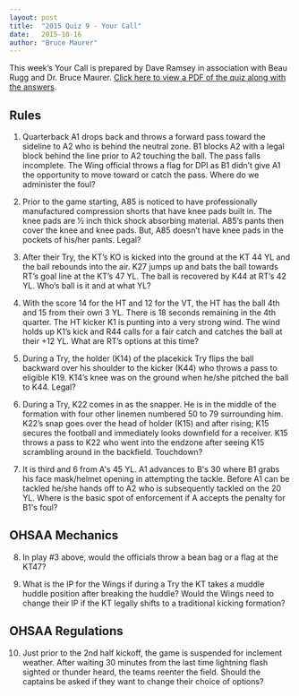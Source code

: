 ```yaml
---
layout: post
title:  "2015 Quiz 9 - Your Call"
date:   2015-10-16
author: "Bruce Maurer"
---
```


This week’s Your Call is prepared by Dave Ramsey in association with Beau Rugg
and Dr. Bruce Maurer. [Click here to view a PDF of the quiz along with the
answers](https://storage.googleapis.com/ohsaa-websites/quizzes/2015/your_call_quiz_9.pdf).

## Rules
1. Quarterback A1 drops back and throws a forward pass toward the sideline to A2
   who is behind the neutral zone. B1 blocks A2 with a legal block behind the
line prior to A2 touching the ball. The pass falls incomplete. The Wing official
throws a flag for DPI as B1 didn’t give A1 the opportunity to move toward or
catch the pass. Where do we administer the foul?

2. Prior to the game starting, A85 is noticed to have professionally
   manufactured compression shorts that have knee pads built in. The knee pads
are 1⁄2 inch thick shock absorbing material. A85’s pants then cover the knee and
knee pads. But, A85 doesn’t have knee pads in the pockets of his/her pants.
Legal?

3. After their Try, the KT’s KO is kicked into the ground at the KT 44 YL and
   the ball rebounds into the air. K27 jumps up and bats the ball towards RT’s
goal line at the KT’s 47 YL. The ball is recovered by K44 at RT’s 42 YL. Who’s
ball is it and at what YL?

4. With the score 14 for the HT and 12 for the VT, the HT has the ball 4th and
   15 from their own 3 YL. There is 18 seconds remaining in the 4th quarter. The
HT kicker K1 is punting into a very strong wind. The wind holds up K1’s kick and
R44 calls for a fair catch and catches the ball at their +12 YL. What are RT’s
options at this time?

5. During a Try, the holder (K14) of the place­kick Try flips the ball backward
   over his shoulder to the kicker (K44) who throws a pass to eligible K19.
K14’s knee was on the ground when he/she pitched the ball to K44. Legal?

6. During a Try, K22 comes in as the snapper. He is in the middle of the
   formation with four other linemen numbered 50 to 79 surrounding him. K22’s
snap goes over the head of holder (K15) and after rising; K15 secures the
football and immediately looks down­field for a receiver. K15 throws a pass to
K22 who went into the end­zone after seeing K15 scrambling around in the
backfield. Touchdown?

7. It is third and 6 from A's 45 YL. A1 advances to B's 30 where B1 grabs his
   face mask/helmet opening in attempting the tackle. Before A1 can be tackled
he/she hands off to A2 who is subsequently tackled on the 20 YL. Where is the
basic spot of enforcement if A accepts the penalty for B1's foul?

## OHSAA Mechanics
8. In play #3 above, would the officials throw a bean bag or a flag at the KT47?

9. What is the IP for the Wings if during a Try the KT takes a muddle huddle
   position after breaking the huddle? Would the Wings need to change their IP
if the KT legally shifts to a traditional kicking formation?

## OHSAA Regulations
10. Just prior to the 2nd half kick­off, the game is suspended for inclement
    weather. After waiting 30 minutes from the last time lightning flash sighted
or thunder heard, the teams re­enter the field. Should the captains be asked if
they want to change their choice of options?
